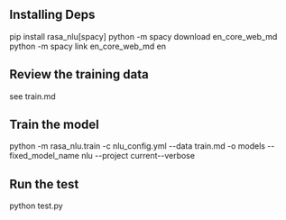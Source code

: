 ## Installing Deps

pip install rasa_nlu[spacy]
python -m spacy download en_core_web_md
python -m spacy link en_core_web_md en

## Review the training data

see train.md

## Train the model

python -m rasa_nlu.train -c nlu_config.yml --data train.md -o models --fixed_model_name nlu --project current--verbose

## Run the test

python test.py
